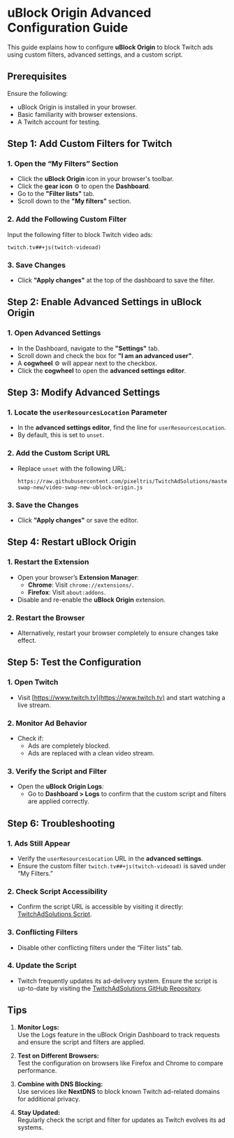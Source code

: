 # **uBlock Origin Advanced Configuration Guide**

This guide explains how to configure **uBlock Origin** to block Twitch ads using custom filters, advanced settings, and a custom script.

## **Prerequisites**  
Ensure the following:  
- uBlock Origin is installed in your browser.  
- Basic familiarity with browser extensions.  
- A Twitch account for testing.

## **Step 1: Add Custom Filters for Twitch**

### **1. Open the “My Filters” Section**
- Click the **uBlock Origin** icon in your browser's toolbar.  
- Click the **gear icon** ⚙️ to open the **Dashboard**.  
- Go to the **"Filter lists"** tab.  
- Scroll down to the **"My filters"** section.

### **2. Add the Following Custom Filter**
Input the following filter to block Twitch video ads:  
```plaintext
twitch.tv##+js(twitch-videoad)
```

### **3. Save Changes**
- Click **"Apply changes"** at the top of the dashboard to save the filter.

## **Step 2: Enable Advanced Settings in uBlock Origin**

### **1. Open Advanced Settings**
- In the Dashboard, navigate to the **"Settings"** tab.  
- Scroll down and check the box for **"I am an advanced user"**.  
- A **cogwheel** ⚙️ will appear next to the checkbox.  
- Click the **cogwheel** to open the **advanced settings editor**.

## **Step 3: Modify Advanced Settings**

### **1. Locate the `userResourcesLocation` Parameter**
- In the **advanced settings editor**, find the line for `userResourcesLocation`.  
- By default, this is set to `unset`.

### **2. Add the Custom Script URL**
- Replace `unset` with the following URL:
   ```plaintext
   https://raw.githubusercontent.com/pixeltris/TwitchAdSolutions/master/video-swap-new/video-swap-new-ublock-origin.js
   ```

### **3. Save the Changes**
- Click **"Apply changes"** or save the editor.

## **Step 4: Restart uBlock Origin**

### **1. Restart the Extension**
- Open your browser’s **Extension Manager**:  
   - **Chrome**: Visit `chrome://extensions/`.  
   - **Firefox**: Visit `about:addons`.  
- Disable and re-enable the **uBlock Origin** extension.

### **2. Restart the Browser**
- Alternatively, restart your browser completely to ensure changes take effect.

## **Step 5: Test the Configuration**

### **1. Open Twitch**
- Visit [https://www.twitch.tv](https://www.twitch.tv) and start watching a live stream.

### **2. Monitor Ad Behavior**
- Check if:  
   - Ads are completely blocked.  
   - Ads are replaced with a clean video stream.

### **3. Verify the Script and Filter**
- Open the **uBlock Origin Logs**:  
   - Go to **Dashboard > Logs** to confirm that the custom script and filters are applied correctly.

## **Step 6: Troubleshooting**

### **1. Ads Still Appear**
- Verify the `userResourcesLocation` URL in the **advanced settings**.  
- Ensure the custom filter `twitch.tv##+js(twitch-videoad)` is saved under “My Filters.”

### **2. Check Script Accessibility**
- Confirm the script URL is accessible by visiting it directly:  
   [TwitchAdSolutions Script](https://raw.githubusercontent.com/pixeltris/TwitchAdSolutions/master/video-swap-new/video-swap-new-ublock-origin.js).

### **3. Conflicting Filters**
- Disable other conflicting filters under the “Filter lists” tab.

### **4. Update the Script**
- Twitch frequently updates its ad-delivery system. Ensure the script is up-to-date by visiting the [TwitchAdSolutions GitHub Repository](https://github.com/pixeltris/TwitchAdSolutions).

## **Tips**

1. **Monitor Logs:**  
   Use the Logs feature in the uBlock Origin Dashboard to track requests and ensure the script and filters are applied.

2. **Test on Different Browsers:**  
   Test the configuration on browsers like Firefox and Chrome to compare performance.

3. **Combine with DNS Blocking:**  
   Use services like **NextDNS** to block known Twitch ad-related domains for additional privacy.

4. **Stay Updated:**  
   Regularly check the script and filter for updates as Twitch evolves its ad systems.

